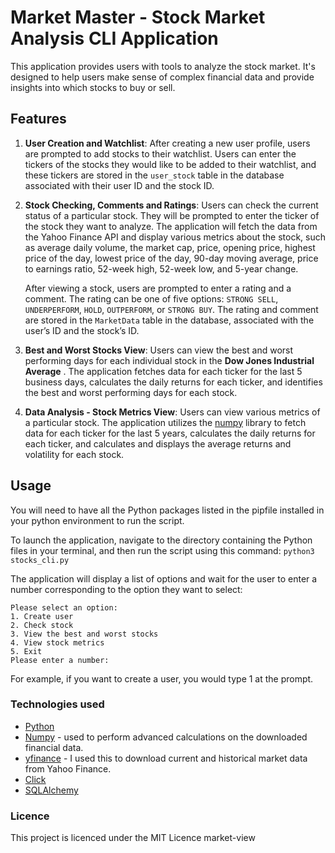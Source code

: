 # Market Master - Stock Market Analysis CLI Application

This application provides users with tools to analyze the stock market. It's designed to help users make sense of complex financial data and provide insights into which stocks to buy or sell.

## Features
1. **User Creation and Watchlist**: After creating a new user profile, users are prompted to add stocks to their watchlist. Users can enter the tickers of the stocks they would like to be added to their watchlist, and these tickers are stored in the `user_stock` table in the database associated with their user ID and the stock ID.

2. **Stock Checking, Comments and Ratings**: Users can check the current status of a particular stock. They will be prompted to enter the ticker of the stock they want to analyze. The application will fetch the data from the Yahoo Finance API and display various metrics about the stock, such as average daily volume, the market cap, price, opening price, highest price of the day, lowest price of the day, 90-day moving average, price to earnings ratio, 52-week high, 52-week low, and 5-year change.

    After viewing a stock, users are prompted to enter a rating and a comment. The rating can be one of five options: `STRONG SELL`, `UNDERPERFORM`, `HOLD`, `OUTPERFORM`, or `STRONG BUY`. The rating and comment are stored in the `MarketData` table in the database, associated with the user’s ID and the stock’s ID.

3. **Best and Worst Stocks View**: Users can view the best and worst performing days for each individual stock in the **Dow Jones Industrial Average** . The application fetches data for each ticker for the last 5 business days, calculates the daily returns for each ticker, and identifies the best and worst performing days for each stock.

4. **Data Analysis - Stock Metrics View**: Users can view various metrics of a particular stock. The application utilizes the [numpy](https://numpy.org/) library to fetch data for each ticker for the last 5 years, calculates the daily returns for each ticker, and calculates and displays the average returns and volatility for each stock.

## Usage
You will need to have all the Python packages listed in the pipfile installed in your python environment to run the script.

To launch the application, navigate to the directory containing the Python files in your terminal, and then run the script using this command:
    ```
    python3 stocks_cli.py 
    ```

The application will display a list of options and wait for the user to enter a number corresponding to the option they want to select:

```
Please select an option:
1. Create user
2. Check stock
3. View the best and worst stocks
4. View stock metrics
5. Exit
Please enter a number:
```

For example, if you want to create a user, you would type 1 at the prompt.

### Technologies used 
- [Python](https://www.python.org/)
- [Numpy](https://github.com/numpy/numpy/) - used to perform advanced calculations on the downloaded financial data.
- [yfinance](https://github.com/ranaroussi/yfinance/) - I used this to download current and historical market data from Yahoo Finance.
- [Click](https://github.com/pallets/click/)
- [SQLAlchemy](https://www.sqlalchemy.org/)

### Licence
This project is licenced under the MIT Licence market-view

